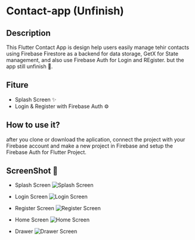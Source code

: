 # Contact-app (Unfinish)

## Description
This Flutter Contact App is design help users easily manage tehir contacts using Firebase Firestore as a backend for data storage, GetX for State management, and also use Firebase Auth for Login and REgister. but the app still unfinish 🙏.

## Fiture 
- Splash Screen ✨
- Login & Register with Firebase Auth ⚙️

## How to use it?
after you clone or download the aplication, connect the project with your Firebase account and make a new project in Firebase and setup the Firebase Auth for Flutter Project.

## ScreenShot 📸
- Splash Screen
![Splash Screen](/lib/assets/splashScreen.png)

- Login Screen
![Login Screen](/lib/assets/loginImage.png)

- Register Screen
![Register Screen](/lib/assets/registerImage.png)

- Home Screen
![Home Screen](/lib/assets/homeImage.png)

- Drawer
![Drawer Screen](/lib/assets/drawerImage.png)

